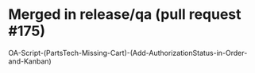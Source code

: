 # Merged in release/qa (pull request #175)

OA-Script-(PartsTech-Missing-Cart)-(Add-AuthorizationStatus-in-Order-and-Kanban)
